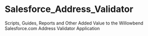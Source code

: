 # Salesforce_Address_Validator
Scripts, Guides, Reports and Other Added Value to the Willowbend Salesforce.com Address Validator Application
